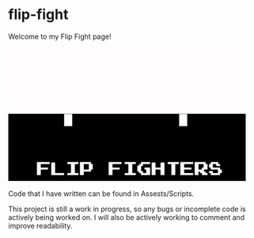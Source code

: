 # flip-fight

Welcome to my Flip Fight page!

![Flip Fight - Preview](Demo.gif)

Code that I have written can be found in Assests/Scripts.

This project is still a work in progress, so any bugs or incomplete code is actively being worked on.
I will also be actively working to comment and improve readability.
